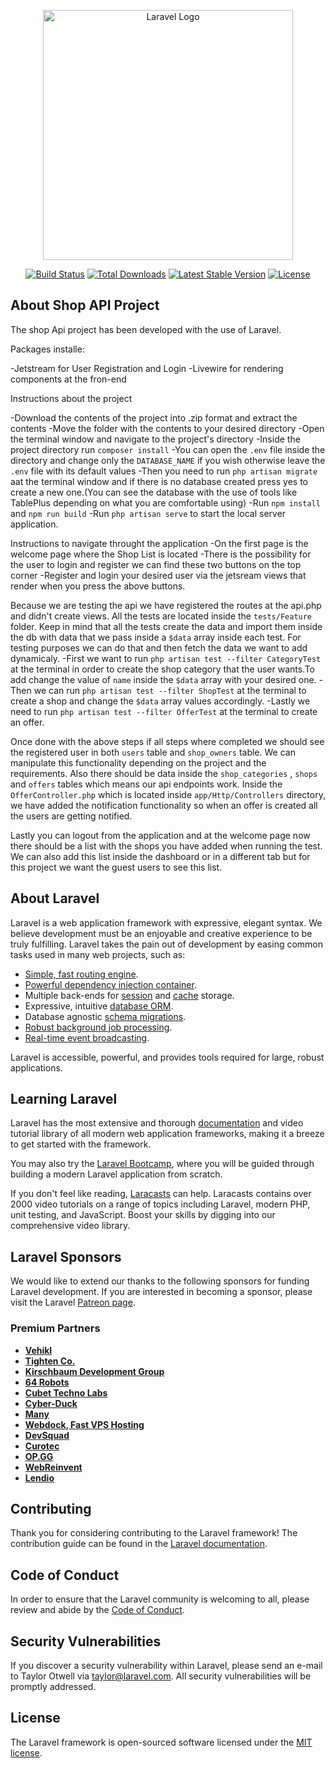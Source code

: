 <p align="center"><a href="https://laravel.com" target="_blank"><img src="https://raw.githubusercontent.com/laravel/art/master/logo-lockup/5%20SVG/2%20CMYK/1%20Full%20Color/laravel-logolockup-cmyk-red.svg" width="400" alt="Laravel Logo"></a></p>

<p align="center">
<a href="https://github.com/laravel/framework/actions"><img src="https://github.com/laravel/framework/workflows/tests/badge.svg" alt="Build Status"></a>
<a href="https://packagist.org/packages/laravel/framework"><img src="https://img.shields.io/packagist/dt/laravel/framework" alt="Total Downloads"></a>
<a href="https://packagist.org/packages/laravel/framework"><img src="https://img.shields.io/packagist/v/laravel/framework" alt="Latest Stable Version"></a>
<a href="https://packagist.org/packages/laravel/framework"><img src="https://img.shields.io/packagist/l/laravel/framework" alt="License"></a>
</p>

## About Shop API Project

The shop Api project has been developed with the use of Laravel.

Packages installe:

-Jetstream for User Registration and Login
-Livewire for rendering components at the fron-end

Instructions about the project

-Download the contents of the project into .zip format and extract the contents
-Move the folder with the contents to your desired directory
-Open the terminal window and navigate to the project's directory
-Inside the project directory run `composer install`
-You can open the `.env` file inside the directory and change only the `DATABASE_NAME` if you wish otherwise leave the `.env` file with its default values
-Then you need to run `php artisan migrate` aat the terminal window and if there is no database created press yes to create a new one.(You can see the database with the use of tools like TablePlus depending on what you are comfortable using)
-Run `npm install` and `npm run build`
-Run `php artisan serve` to start the local server application.

Instructions to navigate throught the application
-On the first page is the welcome page where the Shop List is located
-There is the possibility for the user to login and register we can find these two buttons on the top corner
-Register and login your desired user via the jetsream views that render when you press the above buttons.

Because we are testing the api we have registered the routes at the api.php and didn't create views. All the tests are located inside the `tests/Feature` folder.
Keep in mind that all the tests create the data and import them inside the db with data that we pass inside a `$data` array inside each test. For testing purposes we can do that
and then fetch the data we want to add dynamicaly.
-First we want to run `php artisan test --filter CategoryTest` at the terminal in order to create the shop category that the user wants.To add change the value of `name` inside the `$data` array with your desired one.
-Then we can run `php artisan test --filter ShopTest` at the terminal to create a shop and change the `$data` array values accordingly.
-Lastly we need to run `php artisan test --filter OfferTest` at the terminal to create an offer.

Once done with the above steps if all steps where completed we should see the registered user in both `users` table and `shop_owners` table. We can manipulate this functionality depending on the project and the requirements.
Also there should be data inside the `shop_categories` , `shops` and `offers` tables which means our api endpoints work. Inside the `OfferController.php` which is located inside `app/Http/Controllers` directory,
we have added the notification functionality so when an offer is created all the users are getting notified.

Lastly you can logout from the application and at the welcome page now there should be a list with the shops you have added when running the test. We can also add this list inside the dashboard or in a different tab
but for this project we want the guest users to see this list.

## About Laravel

Laravel is a web application framework with expressive, elegant syntax. We believe development must be an enjoyable and creative experience to be truly fulfilling. Laravel takes the pain out of development by easing common tasks used in many web projects, such as:

-   [Simple, fast routing engine](https://laravel.com/docs/routing).
-   [Powerful dependency injection container](https://laravel.com/docs/container).
-   Multiple back-ends for [session](https://laravel.com/docs/session) and [cache](https://laravel.com/docs/cache) storage.
-   Expressive, intuitive [database ORM](https://laravel.com/docs/eloquent).
-   Database agnostic [schema migrations](https://laravel.com/docs/migrations).
-   [Robust background job processing](https://laravel.com/docs/queues).
-   [Real-time event broadcasting](https://laravel.com/docs/broadcasting).

Laravel is accessible, powerful, and provides tools required for large, robust applications.

## Learning Laravel

Laravel has the most extensive and thorough [documentation](https://laravel.com/docs) and video tutorial library of all modern web application frameworks, making it a breeze to get started with the framework.

You may also try the [Laravel Bootcamp](https://bootcamp.laravel.com), where you will be guided through building a modern Laravel application from scratch.

If you don't feel like reading, [Laracasts](https://laracasts.com) can help. Laracasts contains over 2000 video tutorials on a range of topics including Laravel, modern PHP, unit testing, and JavaScript. Boost your skills by digging into our comprehensive video library.

## Laravel Sponsors

We would like to extend our thanks to the following sponsors for funding Laravel development. If you are interested in becoming a sponsor, please visit the Laravel [Patreon page](https://patreon.com/taylorotwell).

### Premium Partners

-   **[Vehikl](https://vehikl.com/)**
-   **[Tighten Co.](https://tighten.co)**
-   **[Kirschbaum Development Group](https://kirschbaumdevelopment.com)**
-   **[64 Robots](https://64robots.com)**
-   **[Cubet Techno Labs](https://cubettech.com)**
-   **[Cyber-Duck](https://cyber-duck.co.uk)**
-   **[Many](https://www.many.co.uk)**
-   **[Webdock, Fast VPS Hosting](https://www.webdock.io/en)**
-   **[DevSquad](https://devsquad.com)**
-   **[Curotec](https://www.curotec.com/services/technologies/laravel/)**
-   **[OP.GG](https://op.gg)**
-   **[WebReinvent](https://webreinvent.com/?utm_source=laravel&utm_medium=github&utm_campaign=patreon-sponsors)**
-   **[Lendio](https://lendio.com)**

## Contributing

Thank you for considering contributing to the Laravel framework! The contribution guide can be found in the [Laravel documentation](https://laravel.com/docs/contributions).

## Code of Conduct

In order to ensure that the Laravel community is welcoming to all, please review and abide by the [Code of Conduct](https://laravel.com/docs/contributions#code-of-conduct).

## Security Vulnerabilities

If you discover a security vulnerability within Laravel, please send an e-mail to Taylor Otwell via [taylor@laravel.com](mailto:taylor@laravel.com). All security vulnerabilities will be promptly addressed.

## License

The Laravel framework is open-sourced software licensed under the [MIT license](https://opensource.org/licenses/MIT).
